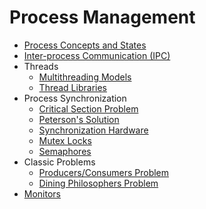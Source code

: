 # Process Management

- [Process Concepts and States]()
- [Inter-process Communication (IPC)]()
- Threads
   - [Multithreading Models]()
   - [Thread Libraries]()
- Process Synchronization
   - [Critical Section Problem]()
   - [Peterson's Solution]()
   - [Synchronization Hardware]()
   - [Mutex Locks]()
   - [Semaphores]()
- Classic Problems
   - [Producers/Consumers Problem]()
   - [Dining Philosophers Problem]()
- [Monitors]()